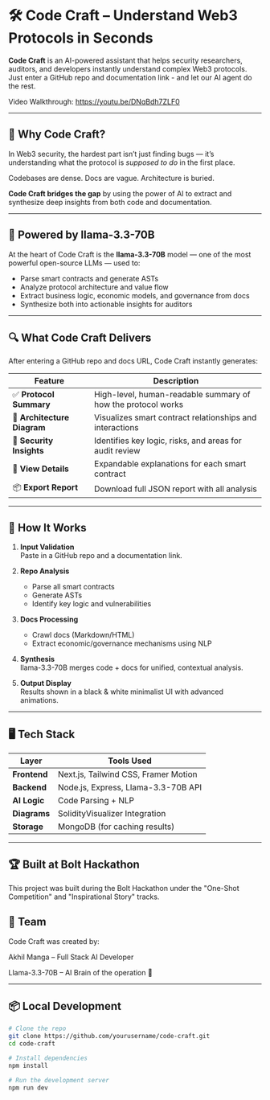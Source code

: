 # 🛠️ Code Craft – Understand Web3 Protocols in Seconds

**Code Craft** is an AI-powered assistant that helps security researchers, auditors, and developers instantly understand complex Web3 protocols. Just enter a GitHub repo and documentation link - and let our AI agent do the rest.

Video Walkthrough: https://youtu.be/DNqBdh7ZLF0

---

## 🚀 Why Code Craft?

In Web3 security, the hardest part isn’t just finding bugs — it’s understanding what the protocol is *supposed to do* in the first place.

Codebases are dense. Docs are vague. Architecture is buried.

**Code Craft bridges the gap** by using the power of AI to extract and synthesize deep insights from both code and documentation.

---

## 🧠 Powered by llama-3.3-70B

At the heart of Code Craft is the **llama-3.3-70B** model — one of the most powerful open-source LLMs — used to:

- Parse smart contracts and generate ASTs
- Analyze protocol architecture and value flow
- Extract business logic, economic models, and governance from docs
- Synthesize both into actionable insights for auditors

---

## 🔍 What Code Craft Delivers

After entering a GitHub repo and docs URL, Code Craft instantly generates:

| Feature                | Description |
|------------------------|-------------|
| ✅ **Protocol Summary** | High-level, human-readable summary of how the protocol works |
| 🧩 **Architecture Diagram** | Visualizes smart contract relationships and interactions |
| 🔐 **Security Insights** | Identifies key logic, risks, and areas for audit review |
| 📄 **View Details** | Expandable explanations for each smart contract |
| 📦 **Export Report** | Download full JSON report with all analysis |

---

## 🧪 How It Works

1. **Input Validation**  
   Paste in a GitHub repo and a documentation link.

2. **Repo Analysis**  
   - Parse all smart contracts  
   - Generate ASTs  
   - Identify key logic and vulnerabilities

3. **Docs Processing**  
   - Crawl docs (Markdown/HTML)  
   - Extract economic/governance mechanisms using NLP

4. **Synthesis**  
   llama-3.3-70B merges code + docs for unified, contextual analysis.

5. **Output Display**  
   Results shown in a black & white minimalist UI with advanced animations.

---

## 🖥️ Tech Stack

| Layer         | Tools Used |
|---------------|------------|
| **Frontend**  | Next.js, Tailwind CSS, Framer Motion |
| **Backend**   | Node.js, Express, Llama-3.3-70B API |
| **AI Logic**  | Code Parsing + NLP |
| **Diagrams**  | SolidityVisualizer Integration |
| **Storage**   | MongoDB (for caching results) |

---

## 🏆 Built at Bolt Hackathon

This project was built during the Bolt Hackathon under the "One-Shot Competition" and "Inspirational Story" tracks.

## 🙌 Team

Code Craft was created by:

Akhil Manga – Full Stack AI Developer

Llama-3.3-70B – AI Brain of the operation 🧠

---

## 📦 Local Development

```bash
# Clone the repo
git clone https://github.com/yourusername/code-craft.git
cd code-craft

# Install dependencies
npm install

# Run the development server
npm run dev



